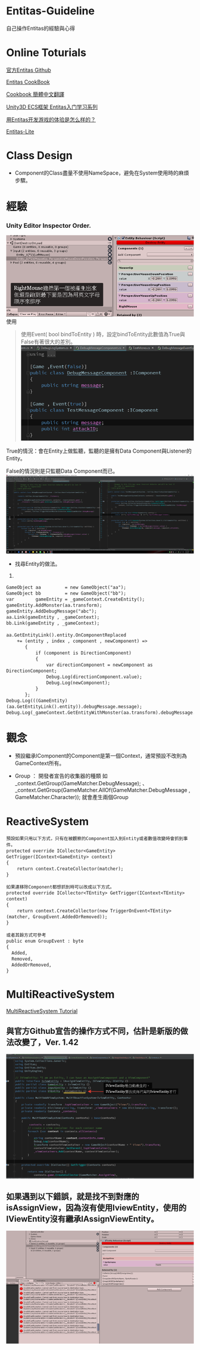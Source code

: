 # Entitas-Guideline
自己操作Entitas的經驗與心得

# Online Toturials
[官方Entitas Github](https://github.com/sschmid/Entitas-CSharp)

[Entitas CookBook](https://github.com/mzaks/EntitasCookBook)

[Cookbook 簡體中文翻譯](http://skyrimwu.cn/)

[Unity3D ECS框架 Entitas入门学习系列](http://blog.csdn.net/u012632851/article/category/7034956)

[用Entitas开发游戏的体验是怎么样的？](https://www.zhihu.com/question/64701202)

[Entitas-Lite](https://github.com/rocwood/Entitas-Lite)

# Class Design
* Component的Class盡量不使用NameSpace，避免在System使用時的麻煩步驟。

# 經驗
### Unity Editor Inspector Order.
![alt text](https://raw.githubusercontent.com/L1247/Entitas-Guideline/master/Experience%20Textures/Component%20Order.png)
使用

> 使用Event( bool bindToEntity ) 時，設定bindToEntity此數值為True與False有著很大的差別。
![alt text](https://github.com/L1247/Entitas-Guideline/blob/master/Experience%20Textures/Event(bool%20bindToEntity%20).png?raw=true)

True的情況：會在Entity上做監聽，監聽的是擁有Data Component與Listener的Entity。

False的情況則是只監聽Data Component而已。
![alt text](https://github.com/L1247/Entitas-Guideline/blob/master/Experience%20Textures/Event(bool%20bindToEntity%20)_Difference.png?raw=true)

* 找尋Entity的做法。
1. 
```Csharp
GameObject aa         = new GameObject("aa");
GameObject bb         = new GameObject("bb");
var        gameEntity = _gameContext.CreateEntity();
gameEntity.AddMonster(aa.transform);
gameEntity.AddDebugMessage("abc");
aa.Link(gameEntity , _gameContext);
bb.Link(gameEntity , _gameContext);

aa.GetEntityLink().entity.OnComponentReplaced 
    += (entity , index , component , newComponent) =>
       {
           if (component is DirectionComponent)
           {
               var directionComponent = newComponent as DirectionComponent;
               Debug.Log(directionComponent.value);
               Debug.Log(newComponent);
           }
       };
Debug.Log(((GameEntity)(aa.GetEntityLink().entity)).debugMessage.message);
Debug.Log(_gameContext.GetEntityWithMonster(aa.transform).debugMessage.message);
```

# 觀念
* 預設繼承IComponent的Component是第一個Context，通常預設不改則為GameContext所有。

* Group ： 開發者宣告的收集器的種類
如 _context.GetGroup(GameMatcher.DebugMessage); 、 _context.GetGroup(GameMatcher.AllOf(GameMatcher.DebugMessage , GameMatcher.Character));
就會產生兩個Group

# ReactiveSystem<TEntity> 
```Csharp
預設如果只用以下方式，只有在被觀察的Component加入到Entity或者數值改變時會抓到事件。
protected override ICollector<GameEntity> GetTrigger(IContext<GameEntity> context)
{
    return context.CreateCollector(matcher);
}

如果連移除Component都想抓到時可以改成以下方式。
protected override ICollector<TEntity> GetTrigger(IContext<TEntity> context)
{
    return context.CreateCollector(new TriggerOnEvent<TEntity>(matcher, GroupEvent.AddedOrRemoved));
}

或者其餘方式可參考
public enum GroupEvent : byte
{
  Added,
  Removed,
  AddedOrRemoved,
}
```
# MultiReactiveSystem 
[MultiReactiveSystem Tutorial](https://github.com/sschmid/Entitas-CSharp/wiki/MultiReactiveSystem-Tutorial#performing-context-specific-actions-in-multi-reactive-systems)
## 與官方Github宣告的操作方式不同，估計是新版的做法改變了，Ver. 1.42
![alt text](https://raw.githubusercontent.com/L1247/Entitas-Guideline/master/Error%20Textures/IviewEntity.png )
## 如果遇到以下錯誤，就是找不到對應的isAssignView，因為沒有使用IviewEntity，使用的IViewEntity沒有繼承IAssignViewEntity。
![alt text](https://raw.githubusercontent.com/L1247/Entitas-Guideline/master/Error%20Textures/MultiReactiveSystem%20Runtime%20Error.png )
